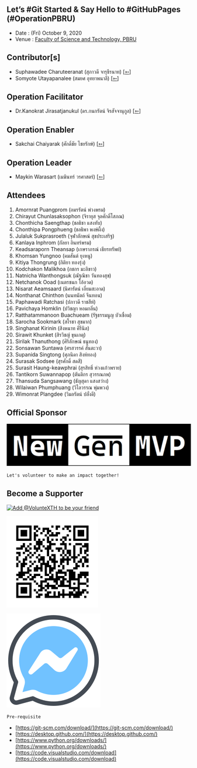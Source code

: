 ## Let’s #Git Started & Say Hello to #GitHubPages (#OperationPBRU)

+ Date : (Fri) October 9, 2020
+ Venue : [Faculty of Science and Technology, PBRU](https://sci.pbru.ac.th/)

## Contributor[s]
+ Suphawadee Charuteeranat (สุภาวดี จารุธีรนาท) [[➳](https://www.facebook.com/thdeemiss03)]
+ Somyote Utayapanalee (สมยศ อุทยาพนาลี) [[➳](https://www.facebook.com/yote.utaya)]

## Operation Facilitator
+ Dr.Kanokrat Jirasatjanukul (ดร.กนกรัตน์ จิรสัจจานุกูล) [[➳](https://www.facebook.com/lukhyee)]

## Operation Enabler
+ Sakchai Chaiyarak (ศักดิ์ชัย ไชยรักษ์) [[➳](https://www.facebook.com/chaiyaraks)]

## Operation Leader
+ Maykin Warasart (เมฆินทร์ วรศาสตร์) [[➳](http://mk.in.th)]

## Attendees
1. Amornrat Puangprom (อมรรัตน์ พ่วงพรม) <!--- [[Cert](OperationPBRU/attendance/VXOpPBRU-20201009-Amornrat-Puangprom.pdf)] -->
1. Chirayut Chunlasaksophon (จิรายุส จุลศักดิ์โสภณ) <!--- [[Cert](OperationPBRU/attendance/VXOpPBRU-20201009-Chirayut-Chunlasaksophon.pdf)] -->
1. Chonthicha Saengthap (ชลธิชา แสงทับ) <!--- [[Cert](OperationPBRU/attendance/VXOpPBRU-20201009-Chonthicha-Saengthap.pdf)] -->
1. Chonthipa Pongphueng (ชลธิพา พงษ์ผึ้ง) <!--- [[Cert](OperationPBRU/attendance/VXOpPBRU-20201009-Chonthipa-Pongphueng.pdf)] -->
1. Julaluk Sukprasroeth (จุฬาลักษณ์ สุขประเสริฐ) <!--- [[Cert](OperationPBRU/attendance/VXOpPBRU-20201009-Julaluk-Sukprasroeth.pdf)] -->
1. Kanlaya Inphrom (กัลยา อินทร์พรม) <!--- [[Cert](OperationPBRU/attendance/VXOpPBRU-20201009-Kanlaya-Inphrom.pdf)] -->
1. Keadsaraporn Theansap (เกษราภรณ์ เธียรทรัพย์) <!--- [[Cert](OperationPBRU/attendance/VXOpPBRU-20201009-Keadsaraporn-Theansap.pdf)] -->
1. Khomsan Yungnoo (คมสันต์ ยุงหนู) <!--- [[Cert](OperationPBRU/attendance/VXOpPBRU-20201009-Khomsan-Yungnoo.pdf)] -->
1. Kitiya Thongrung (กิติยา ทองรุ่ง) <!--- [[Cert](OperationPBRU/attendance/VXOpPBRU-20201009-Kitiya-Thongrung.pdf)] -->
1. Kodchakon Malikhoa (กชกร มะลิขาว) <!--- [[Cert](OperationPBRU/attendance/VXOpPBRU-20201009-Kodchakon-Malikhoa.pdf)] -->
1. Natnicha Wanthongsuk (ณัฐณิชา วันทองสุข) <!--- [[Cert](OperationPBRU/attendance/VXOpPBRU-20201009-Natnicha-Wanthongsuk.pdf)] -->
1. Netchanok Ooad (เนตรชนก โอ้อวด) <!--- [[Cert](OperationPBRU/attendance/VXOpPBRU-20201009-Netchanok-Ooad.pdf)] -->
1. Nisarat Aeamsaard (นิศารัตน์ เอี่ยมสะอาด) <!--- [[Cert](OperationPBRU/attendance/VXOpPBRU-20201009-Nisarat-Aeamsaard.pdf)] -->
1. Nonthanat Chinthon (นนทนัตถ์ จีนทอน) <!--- [[Cert](OperationPBRU/attendance/VXOpPBRU-20201009-Nonthanat-Chinthon.pdf)] -->
1. Paphawadi Ratchasi (ปภาวดี ราชสีห์) <!--- [[Cert](OperationPBRU/attendance/VXOpPBRU-20201009-Paphawadi-Ratchasi.pdf)] -->
1. Pavichaya Homklin (ปวิชญา หอมกลิ่น) <!--- [[Cert](OperationPBRU/attendance/VXOpPBRU-20201009-Pavichaya-Homklin.pdf)] -->
1. Ratthatammanoon Buachueam (รัฐธรรมนูญ บัวเชื่อม) <!--- [[Cert](OperationPBRU/attendance/VXOpPBRU-20201009-Ratthatammanoon-Buachueam.pdf)] -->
1. Sarocha Sookmark (สโรชา สุขมาก) <!--- [[Cert](OperationPBRU/attendance/VXOpPBRU-20201009-Sarocha-Sookmark.pdf)] -->
1. Singhanat Kirinin (สิงหนาท คีรีนิล) <!--- [[Cert](OperationPBRU/attendance/VXOpPBRU-20201009-Singhanat-Kirinin.pdf)] -->
1. Sirawit Khunket (สิรวิชญ์ ขุนเกตุ) <!--- [[Cert](OperationPBRU/attendance/VXOpPBRU-20201009-Sirawit-Khunket.pdf)] -->
1. Sirilak Thanuthong (ศิริลักษณ์ ธนูทอง) <!--- [[Cert](OperationPBRU/attendance/VXOpPBRU-20201009-Sirilak-Thanuthong.pdf)] -->
1. Sonsawan Suntawa (ศรสวรรค์ สันตะวา) <!--- [[Cert](OperationPBRU/attendance/VXOpPBRU-20201009-Sonsawan-Suntawa.pdf)] -->
1. Supanida Singtong (ศุภนิดา สิงห์ทอง) <!--- [[Cert](OperationPBRU/attendance/VXOpPBRU-20201009-Supanida-Singtong.pdf)] -->
1. Surasak Sodsee (สุรศักดิ์ สดสี) <!--- [[Cert](OperationPBRU/attendance/VXOpPBRU-20201009-Surasak-Sodsee.pdf)] -->
1. Surasit Haung-keawphrai (สุรสิทธิ์ ห่วงแก้วพราย) <!--- [[Cert](OperationPBRU/attendance/VXOpPBRU-20201009-Surasit-Haung-keawphrai.pdf)] -->
1. Tantikorn Suwannapop (ตันติกร สุวรรณภพ) <!--- [[Cert](OperationPBRU/attendance/VXOpPBRU-20201009-Tantikorn-Suwannapop.pdf)] -->
1. Thansuda Sangsawang (ธัญสุดา แสงสว่าง) <!--- [[Cert](OperationPBRU/attendance/VXOpPBRU-20201009-Thansuda-Sangsawang.pdf)] -->
1. Wilaiwan Phumphuang (วิไลวรรณ พุ่มพวง) <!--- [[Cert](OperationPBRU/attendance/VXOpPBRU-20201009-Wilaiwan-Phumphuang.pdf)] -->
1. Wimonrat Plangdee (วิมลรัตน์ ปลั่งดี) <!--- [[Cert](OperationPBRU/attendance/VXOpPBRU-20201009-Wimonrat-Plangdee.pdf)] -->

## Official Sponsor
[![](OperationPBRU/pic/NewGenMVP-BWB.png "#NewGenMVP")](https://www.facebook.com/hashtag/NewGenMVP)

```markdown
Let's volunteer to make an impact together!
```

## Become a Supporter

[![](https://scdn.line-apps.com/n/line_add_friends/btn/en.png "Add @VolunteXTH to be your friend")](https://lin.ee/cnIgUj4)

[![](/@VolunteXTH.png "Add @VolunteXTH to be your friend")](https://line.me/R/ti/p/@voluntex)

[![](/fb-m.png "Talk to us via FB messenger")](https://m.me/VolunteXTH)

```markdown
Pre-requisite
```
+ [https://git-scm.com/download/](https://git-scm.com/download/)
+ [https://desktop.github.com/](https://desktop.github.com/)
+ [https://www.python.org/downloads/](https://www.python.org/downloads/)
+ [https://code.visualstudio.com/download](https://code.visualstudio.com/download)